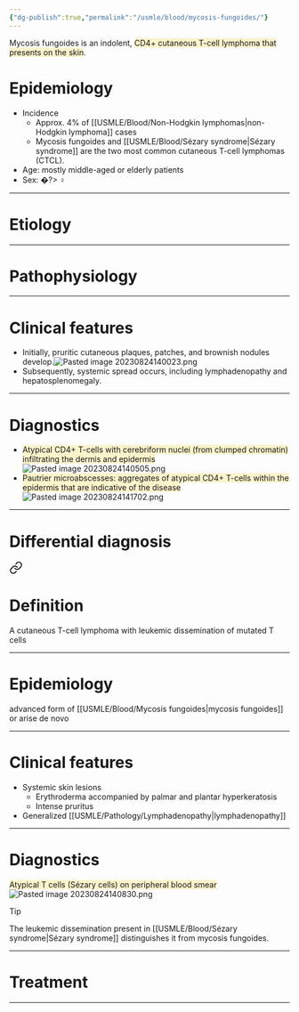 ```yaml
---
{"dg-publish":true,"permalink":"/usmle/blood/mycosis-fungoides/"}
---
```


Mycosis fungoides is an indolent, <span style="background:rgba(240, 200, 0, 0.2)">CD4+ cutaneous T-cell lymphoma that presents on the skin</span>.
# Epidemiology
- Incidence
	- Approx. 4% of [[USMLE/Blood/Non-Hodgkin lymphomas\|non-Hodgkin lymphoma]] cases
	- Mycosis fungoides and [[USMLE/Blood/Sézary syndrome\|Sézary syndrome]] are the two most common cutaneous T-cell lymphomas (CTCL).
- Age: mostly middle-aged or elderly patients
- Sex: �?> ♀

---
# Etiology


---
# Pathophysiology


---
# Clinical features
- Initially, pruritic cutaneous plaques, patches, and brownish nodules develop.![Pasted image 20230824140023.png](/img/user/appendix/Pasted%20image%2020230824140023.png)
- Subsequently, systemic spread occurs, including lymphadenopathy and hepatosplenomegaly.

---
# Diagnostics
- <span style="background:rgba(240, 200, 0, 0.2)">Atypical CD4+ T-cells with cerebriform nuclei (from clumped chromatin) infiltrating the dermis and epidermis</span>![Pasted image 20230824140505.png](/img/user/appendix/Pasted%20image%2020230824140505.png)
- <span style="background:rgba(240, 200, 0, 0.2)">Pautrier microabscesses: aggregates of atypical CD4+ T-cells within the epidermis that are indicative of the disease</span>![Pasted image 20230824141702.png](/img/user/appendix/Pasted%20image%2020230824141702.png)

---
# Differential diagnosis

<div class="transclusion internal-embed is-loaded"><a class="markdown-embed-link" href="/usmle/blood/sezary-syndrome/" aria-label="Open link"><svg xmlns="http://www.w3.org/2000/svg" width="24" height="24" viewBox="0 0 24 24" fill="none" stroke="currentColor" stroke-width="2" stroke-linecap="round" stroke-linejoin="round" class="svg-icon lucide-link"><path d="M10 13a5 5 0 0 0 7.54.54l3-3a5 5 0 0 0-7.07-7.07l-1.72 1.71"></path><path d="M14 11a5 5 0 0 0-7.54-.54l-3 3a5 5 0 0 0 7.07 7.07l1.71-1.71"></path></svg></a><div class="markdown-embed">




# Definition
A cutaneous T-cell lymphoma with leukemic dissemination of mutated T cells

---
# Epidemiology
advanced form of [[USMLE/Blood/Mycosis fungoides\|mycosis fungoides]] or arise de novo

---
# Clinical features
- Systemic skin lesions
	- Erythroderma accompanied by palmar and plantar hyperkeratosis
	- Intense pruritus
- Generalized [[USMLE/Pathology/Lymphadenopathy\|lymphadenopathy]]

---
# Diagnostics
<span style="background:rgba(240, 200, 0, 0.2)">Atypical T cells (Sézary cells) on peripheral blood smear</span> ![Pasted image 20230824140830.png](/img/user/appendix/Pasted%20image%2020230824140830.png)



</div></div>

>[!tip] 
>The leukemic dissemination present in [[USMLE/Blood/Sézary syndrome\|Sézary syndrome]] distinguishes it from mycosis fungoides.

---
# Treatment


---

